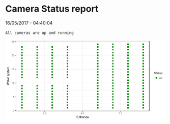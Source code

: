 Camera Status report
================
16/05/2017 - 04:40:04

    All cameras are up and running

![](camreport_files/figure-markdown_github/unnamed-chunk-2-1.png)
